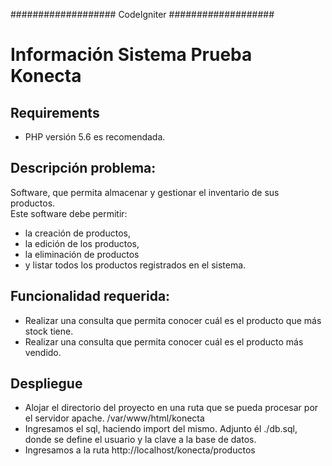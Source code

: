 ###################
CodeIgniter
###################


Información Sistema Prueba Konecta
===

Requirements
---

* PHP versión 5.6 es recomendada.       

Descripción problema:
---
Software, que permita almacenar y gestionar el inventario de sus productos.         
Este software debe permitir:        

* la creación de productos,  
* la edición de los productos,      
* la eliminación de productos 
* y listar todos los productos registrados en el sistema.



Funcionalidad requerida:
---
* Realizar una consulta que permita conocer cuál es el producto que más stock tiene.
* Realizar una consulta que permita conocer cuál es el producto más vendido.


Despliegue
----
* Alojar el directorio del proyecto en una ruta que se pueda procesar por el servidor apache. /var/www/html/konecta
* Ingresamos el sql, haciendo import del mismo. Adjunto él ./db.sql, donde se define el usuario y la clave a la base de datos.
* Ingresamos a la ruta http://localhost/konecta/productos 